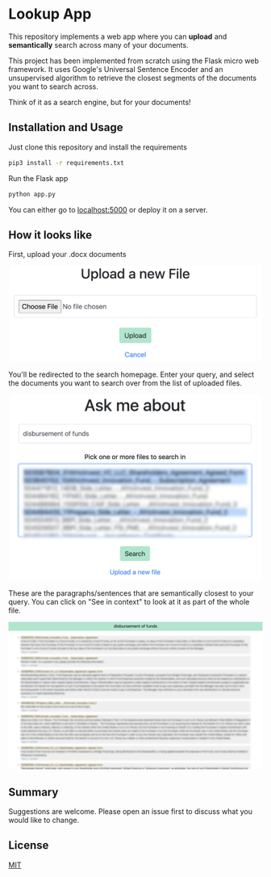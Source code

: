 # Lookup App

This repository implements a web app where you can **upload** and **semantically** search across many of your documents.

This project has been implemented from scratch using the Flask micro web framework. It uses Google's Universal Sentence Encoder and an unsupervised algorithm to retrieve the closest segments of the documents you want to search across.

Think of it as a search engine, but for your documents!

## Installation and Usage

Just clone this repository and install the requirements

```bash
pip3 install -r requirements.txt
```
Run the Flask app
```bash
python app.py
```
You can either go to [localhost:5000](http://localhost:5000/) or deploy it on a server.

## How it looks like
First, upload your .docx documents
<p align="center">
<img src="upload-page.png" width="500">
</p>

You'll be redirected to the search homepage. Enter your query, and select the documents you want to search over from the list of uploaded files.
<p align="center">
<img src="search-homepage.png" width="500">
</p>

These are the paragraphs/sentences that are semantically closest to your query. You can click on "See in context" to look at it as part of the whole file.

<p align="center">
<img src="search-result.png" width="1000">
</p>

## Summary

Suggestions are welcome. Please open an issue first to discuss what you would like to change.

## License
[MIT](https://choosealicense.com/licenses/mit/)
